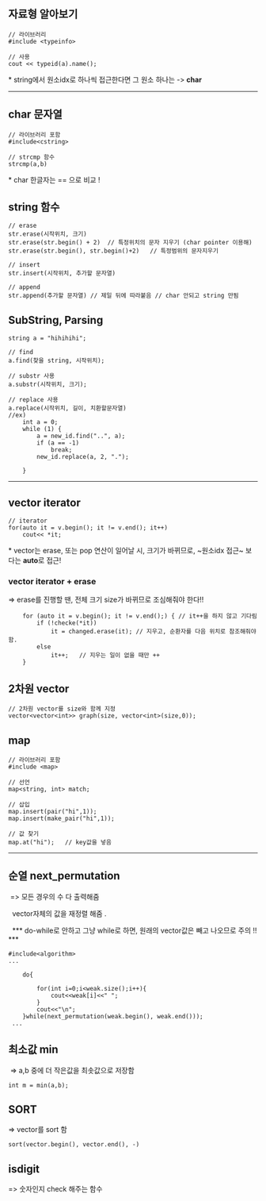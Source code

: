 ## 자료형 알아보기

```
// 라이브러리
#include <typeinfo>

// 사용
cout << typeid(a).name();
```

\* string에서 원소idx로 하나씩 접근한다면 그 원소 하나는 -> **char** 

---

## char 문자열 

```
// 라이브러리 포함 
#include<cstring>

// strcmp 함수 
strcmp(a,b)
```

\* char 한글자는 == 으로 비교 ! 

## string 함수

```
// erase
str.erase(시작위치, 크기)
str.erase(str.begin() + 2)	// 특정위치의 문자 지우기 (char pointer 이용해)
str.erase(str.begin(), str.begin()+2)	// 특정범위의 문자지우기

// insert
str.insert(시작위치, 추가할 문자열)

// append
str.append(추가할 문자열)	// 제일 뒤에 따라붙음 // char 안되고 string 만됨
```

## SubString, Parsing

```
string a = "hihihihi";

// find
a.find(찾을 string, 시작위치);

// substr 사용
a.substr(시작위치, 크기);

// replace 사용
a.replace(시작위치, 길이, 치환할문자열)
//ex)
	int a = 0;
	while (1) {
		a = new_id.find("..", a);
		if (a == -1)
			break;
		new_id.replace(a, 2, ".");
		
	}
```

---

## vector iterator

```
// iterator
for(auto it = v.begin(); it != v.end(); it++)
	cout<< *it;
```

\* vector는 erase, 또는 pop 연산이 일어날 시, 크기가 바뀌므로, ~원소idx 접근~ 보다는 **auto**로 접근! 

### vector iterator + erase 

\=> erase를 진행할 땐, 전체 크기 size가 바뀌므로 조심해줘야 한다!! 

```
	for (auto it = v.begin(); it != v.end();) {	// it++을 하지 않고 기다림 
		if (!checke(*it)) 
			it = changed.erase(it);	// 지우고, 순환자를 다음 위치로 참조해줘야함. 
		else
			it++;	// 지우는 일이 없을 때만 ++
	}
```

## 2차원 vector

```
// 2차원 vector를 size와 함께 지정
vector<vector<int>> graph(size, vector<int>(size,0));
```

## map

```
// 라이브러리 포함
#include <map>

// 선언
map<string, int> match;

// 삽입
map.insert(pair("hi",1));
map.insert(make_pair("hi",1));

// 값 찾기
map.at("hi");	// key값을 넣음
```

---

## 순열 next\_permutation 

 => 모든 경우의 수 다 출력해줌 

  vector자체의 값을 재정렬 해줌 . 

  \*\*\* do-while로 안하고 그냥 while로 하면, 원래의 vector값은 빼고 나오므로 주의 !! \*\*\*

```
#include<algorithm>
...

    do{
        
        for(int i=0;i<weak.size();i++){
            cout<<weak[i]<<" ";
        }
        cout<<"\n";
    }while(next_permutation(weak.begin(), weak.end()));
 ...
```

## 최소값 min

 => a,b 중에 더 작은값을 최솟값으로 저장함 

```
int m = min(a,b);
```

## SORT

\=> vector를 sort 함

```
sort(vector.begin(), vector.end(), -)
```

## isdigit

\=> 숫자인지 check 해주는 함수
